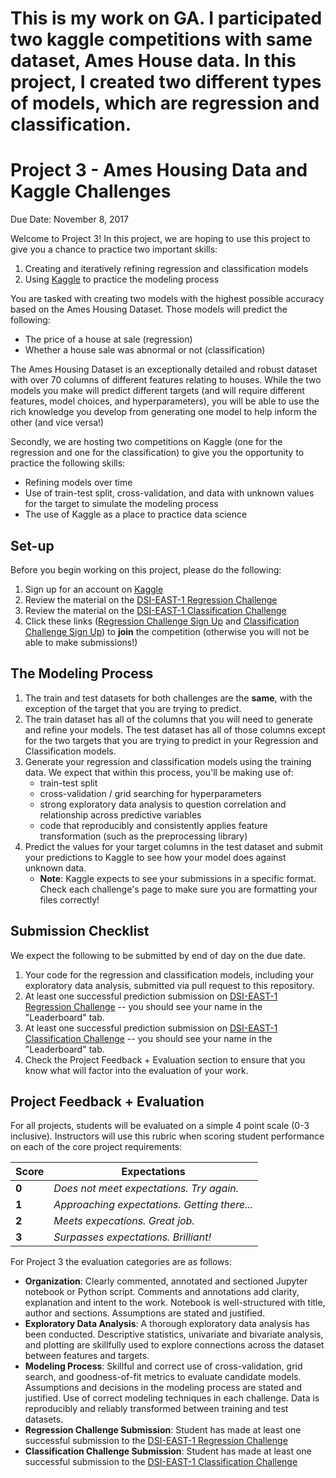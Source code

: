 # This is my work on GA. I participated two kaggle competitions with same dataset, Ames House data. In this project, I created two different types of models, which are regression and classification. 

# Project 3 - Ames Housing Data and Kaggle Challenges

Due Date: November 8, 2017

Welcome to Project 3! In this project, we are hoping to use this project to give you a chance to practice two important skills:

1. Creating and iteratively refining regression and classification models
2. Using [Kaggle](https://www.kaggle.com/) to practice the modeling process

You are tasked with creating two models with the highest possible accuracy based on the Ames Housing Dataset. Those models will predict the following:

- The price of a house at sale (regression)
- Whether a house sale was abnormal or not (classification)

The Ames Housing Dataset is an exceptionally detailed and robust dataset with over 70 columns of different features relating to houses. While the two models you make will predict different targets (and will require different features, model choices, and hyperparameters), you will be able to use the rich knowledge you develop from generating one model to help inform the other (and vice versa!)

Secondly, we are hosting two competitions on Kaggle (one for the regression and one for the classification) to give you the opportunity to practice the following skills:

- Refining models over time
- Use of train-test split, cross-validation, and data with unknown values for the target to simulate the modeling process
- The use of Kaggle as a place to practice data science

## Set-up

Before you begin working on this project, please do the following:

1. Sign up for an account on [Kaggle](https://www.kaggle.com/)
2. Review the material on the [DSI-EAST-1 Regression Challenge](https://www.kaggle.com/c/dsi-east-1-project-3-regression)
3. Review the material on the [DSI-EAST-1 Classification Challenge](https://www.kaggle.com/c/dsi-east-1-project-3-classification)
4. Click these links ([Regression Challenge Sign Up](https://www.kaggle.com/t/6387caa2c224456ebf10ca6f646db2a5) and [Classification Challenge Sign Up](https://www.kaggle.com/t/8967ec87473240e993818f4c12133025)) to **join** the competition (otherwise you will not be able to make submissions!)
## The Modeling Process

1. The train and test datasets for both challenges are the **same**, with the exception of the target that you are trying to predict.
2. The train dataset has all of the columns that you will need to generate and refine your models. The test dataset has all of those columns except for the two targets that you are trying to predict in your Regression and Classification models.
3. Generate your regression and classification models using the training data. We expect that within this process, you'll be making use of:
    - train-test split
    - cross-validation / grid searching for hyperparameters
    - strong exploratory data analysis to question correlation and relationship across predictive variables
    - code that reproducibly and consistently applies feature transformation (such as the preprocessing library) 
4. Predict the values for your target columns in the test dataset and submit your predictions to Kaggle to see how your model does against unknown data. 
    - **Note**: Kaggle expects to see your submissions in a specific format. Check each challenge's page to make sure you are formatting your files correctly!

## Submission Checklist

We expect the following to be submitted by end of day on the due date. 

1. Your code for the regression and classification models, including your exploratory data analysis, submitted via pull request to this repository.
2. At least one successful prediction submission on [DSI-EAST-1 Regression Challenge](https://www.kaggle.com/c/dsi-east-1-project-3-regression) --  you should see your name in the "Leaderboard" tab.
3. At least one successful prediction submission on [DSI-EAST-1 Classification Challenge](https://www.kaggle.com/c/dsi-east-1-project-3-classification) -- you should see your name in the "Leaderboard" tab.
4. Check the Project Feedback + Evaluation section to ensure that you know what will factor into the evaluation of your work.

## Project Feedback + Evaluation

For all projects, students will be evaluated on a simple 4 point scale (0-3 inclusive). Instructors will use this rubric when scoring student performance on each of the core project requirements:

Score | Expectations
----- | ------------
**0** | _Does not meet expectations. Try again._
**1** | _Approaching expectations. Getting there..._
**2** | _Meets expecations. Great job._
**3** | _Surpasses expectations. Brilliant!_

For Project 3 the evaluation categories are as follows:

- **Organization**:	Clearly commented, annotated and sectioned Jupyter notebook or Python script. Comments and annotations add clarity, explanation and intent to the work. Notebook is well-structured with title, author and sections. Assumptions are stated and justified.
- **Exploratory Data Analysis**: A thorough exploratory data analysis has been conducted. Descriptive statistics, univariate and bivariate analysis, and plotting are skillfully used to explore connections across the dataset between features and targets. 
- **Modeling Process**: Skillful and correct use of cross-validation, grid search, and goodness-of-fit metrics to evaluate candidate models. Assumptions and decisions in the modeling process are stated and justified. Use of correct modeling techniques in each challenge. Data is reproducibly and reliably transformed between training and test datasets.
- **Regression Challenge Submission**: Student has made at least one successful submission to the [DSI-EAST-1 Regression Challenge](https://www.kaggle.com/c/dsi-east-1-project-3-regression)
- **Classification Challenge Submission**: Student has made at least one successful submission to the [DSI-EAST-1 Classification Challenge](https://www.kaggle.com/c/dsi-east-1-project-3-classification)
